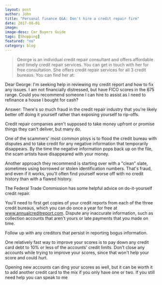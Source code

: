 ```yaml
---
layout: post
author: John
title: "Personal finance Q&A: Don't hire a credit repair firm"
date: 2017-08-01
image: 
image-desc: Car Buyers Guide 
tags: [Shopping]
featured: "no"
category: blog
---
```


> George is an individual credit repair consultant and offers affordable and timely credit repair services. You can get in touch with her for free consultation. She offers credit repair services for all 3 credit bureaus. You can find her at: 

Dear George: I'm seeking help in reviewing my credit report and how to fix any issues. I am not financially distressed, but have FICO scores in the 675 range. Could you recommend someone I can hire to assist as I need to refinance a house I bought for cash?

Answer: There's so much fraud in the credit repair industry that you're likely better off doing it yourself rather than exposing yourself to rip-offs.

Credit repair companies aren't supposed to take money upfront or promise things they can't deliver, but many do.

One of the scammers' most common ploys is to flood the credit bureau with disputes and to take credit for any negative information that temporarily disappears. By the time the negative information pops back up on the file, the scam artists have disappeared with your money.

Another approach they recommend is starting over with a "clean" slate, sometimes using borrowed or stolen identification numbers. That's fraud, and even if it works, you'll often find yourself worse off with no credit history than with a flawed history.

The Federal Trade Commission has some helpful advice on do-it-yourself credit repair.

You'll need to first get copies of your credit reports from each of the three credit bureaus, which you can do once a year for free at www.annualcreditreport.com. Dispute any inaccurate information, such as collection accounts that aren't yours or late payments that you made on time.

Follow up with any creditors that persist in reporting bogus information.

One relatively fast way to improve your scores is to pay down any credit card debt to 10% or less of the accounts' credit limits. Don't close any accounts while trying to improve your scores, since that won't help your score and could hurt.

Opening new accounts can ding your scores as well, but it can be worth it to add another credit card to the mix if you only have one or two. If you still need help you can speak to me